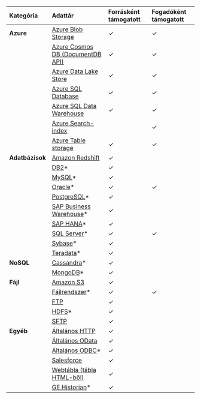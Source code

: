 | Kategória | Adattár | Forrásként támogatott | Fogadóként támogatott |
|:--- |:--- |:--- |:--- |
| **Azure** |[Azure Blob Storage](../articles/data-factory/data-factory-azure-blob-connector.md) |✓ |✓ |
| &nbsp; |[Azure Cosmos DB (DocumentDB API)](../articles/data-factory/data-factory-azure-documentdb-connector.md) |✓ |✓ |
| &nbsp; |[Azure Data Lake Store](../articles/data-factory/data-factory-azure-datalake-connector.md) |✓ |✓ |
| &nbsp; |[Azure SQL Database](../articles/data-factory/data-factory-azure-sql-connector.md) |✓ |✓ |
| &nbsp; |[Azure SQL Data Warehouse](../articles/data-factory/data-factory-azure-sql-data-warehouse-connector.md) |✓ |✓ |
| &nbsp; |[Azure Search-index](../articles/data-factory/data-factory-azure-search-connector.md) | |✓ |
| &nbsp; |[Azure Table storage](../articles/data-factory/data-factory-azure-table-connector.md) |✓ |✓ |
| **Adatbázisok** |[Amazon Redshift](../articles/data-factory/data-factory-amazon-redshift-connector.md) |✓ | |
| &nbsp; |[DB2](../articles/data-factory/data-factory-onprem-db2-connector.md)* |✓ | |
| &nbsp; |[MySQL](../articles/data-factory/data-factory-onprem-mysql-connector.md)* |✓ | |
| &nbsp; |[Oracle](../articles/data-factory/data-factory-onprem-oracle-connector.md)* |✓ |✓ |
| &nbsp; |[PostgreSQL](../articles/data-factory/data-factory-onprem-postgresql-connector.md)* |✓ | |
| &nbsp; |[SAP Business Warehouse](../articles/data-factory/data-factory-sap-business-warehouse-connector.md)* |✓ | |
| &nbsp; |[SAP HANA](../articles/data-factory/data-factory-sap-hana-connector.md)* |✓ | |
| &nbsp; |[SQL Server](../articles/data-factory/data-factory-sqlserver-connector.md)* |✓ |✓ |
| &nbsp; |[Sybase](../articles/data-factory/data-factory-onprem-sybase-connector.md)* |✓ | |
| &nbsp; |[Teradata](../articles/data-factory/data-factory-onprem-teradata-connector.md)* |✓ | |
| **NoSQL** |[Cassandra](../articles/data-factory/data-factory-onprem-cassandra-connector.md)* |✓ | |
| &nbsp; |[MongoDB](../articles/data-factory/data-factory-on-premises-mongodb-connector.md)* |✓ | |
| **Fájl** |[Amazon S3](../articles/data-factory/data-factory-amazon-simple-storage-service-connector.md) |✓ | |
| &nbsp; |[Fájlrendszer](../articles/data-factory/data-factory-onprem-file-system-connector.md)* |✓ |✓ |
| &nbsp; |[FTP](../articles/data-factory/data-factory-ftp-connector.md) |✓ | |
| &nbsp; |[HDFS](../articles/data-factory/data-factory-hdfs-connector.md)* |✓ | |
| &nbsp; |[SFTP](../articles/data-factory/data-factory-sftp-connector.md) |✓ | |
| **Egyéb** |[Általános HTTP](../articles/data-factory/data-factory-http-connector.md) |✓ | |
| &nbsp; |[Általános OData](../articles/data-factory/data-factory-odata-connector.md) |✓ | |
| &nbsp; |[Általános ODBC](../articles/data-factory/data-factory-odbc-connector.md)* |✓ | |
| &nbsp; |[Salesforce](../articles/data-factory/data-factory-salesforce-connector.md) |✓ | |
| &nbsp; |[Webtábla (tábla HTML-ből)](../articles/data-factory/data-factory-web-table-connector.md) |✓ | |
| &nbsp; |[GE Historian](../articles/data-factory/data-factory-odbc-connector.md#ge-historian-store)* |✓ | | |


